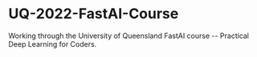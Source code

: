 # UQ-2022-FastAI-Course

Working through the University of Queensland FastAI course -- Practical Deep Learning for Coders.
